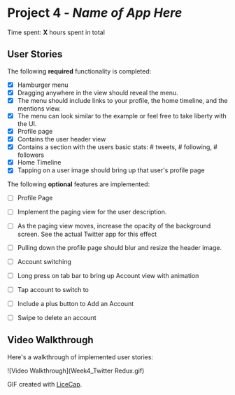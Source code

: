 # Project 4 - *Name of App Here*

Time spent: **X** hours spent in total

## User Stories

The following **required** functionality is completed:

   - [x] Hamburger menu
   - [x] Dragging anywhere in the view should reveal the menu.
   - [x] The menu should include links to your profile, the home timeline, and the mentions view.
   - [x] The menu can look similar to the example or feel free to take liberty with the UI.
   - [x] Profile page
   - [x] Contains the user header view
   - [x] Contains a section with the users basic stats: # tweets, # following, # followers
   - [x] Home Timeline
   - [x] Tapping on a user image should bring up that user's profile page

The following **optional** features are implemented:

   - [ ] Profile Page
   - [ ] Implement the paging view for the user description.
   - [ ] As the paging view moves, increase the opacity of the background screen. See the actual Twitter app for this effect
   - [ ] Pulling down the profile page should blur and resize the header image.
   - [ ] Account switching
   - [ ] Long press on tab bar to bring up Account view with animation
   - [ ] Tap account to switch to
   - [ ] Include a plus button to Add an Account
   - [ ] Swipe to delete an account




## Video Walkthrough

Here's a walkthrough of implemented user stories:

![Video Walkthrough](Week4_Twitter Redux.gif)

GIF created with [LiceCap](http://www.cockos.com/licecap/).